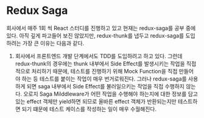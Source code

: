 # Redux Saga

회사에서 매주 1회 씩 React 스터디를 진행하고 있고 현재는 redux-saga를 공부 중에 있다. 아직 깊게 파고들어 보진 않았지만, redux-thunk를 냅두고 redux-saga를 도입하려는 가장 큰 이유는 다음과 같다.

1. 회사에서 프론트엔드 개발 단계에서도 TDD를 도입하려고 하고 있다. 그런데 redux-thunk의 경우에는 thunk 내부에서 Side Effect를 발생시키는 작업을 직접적으로 처리하기 때문에, 테스트를 진행하기 위해 Mock Function을 직접 만들어야 하는 등 테스트를 붙이는 작업이 매우 번거로워진다. 그러나 redux-saga를 사용하게 되면 saga 내부에서 Side Effect를 불러일으키는 작업을 직접 수행하지 않는다. 오로지 Saga Milddleware가 어떤 작업을 수행해야 하는지에 대한 정보를 담고 있는 effect 객체만 yield하면 되므로 올바른 effect 객체가 반환되는지만 테스트하면 되기 떄문에 테스트 케이스를 작성하는 일이 매우 수월해진다.